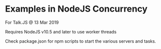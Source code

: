 # Examples in NodeJS Concurrency

For Talk.JS @ 13 Mar 2019

Requires NodeJS v10.5 and later to use worker threads

Check package.json for npm scripts to start the various servers and tasks.

